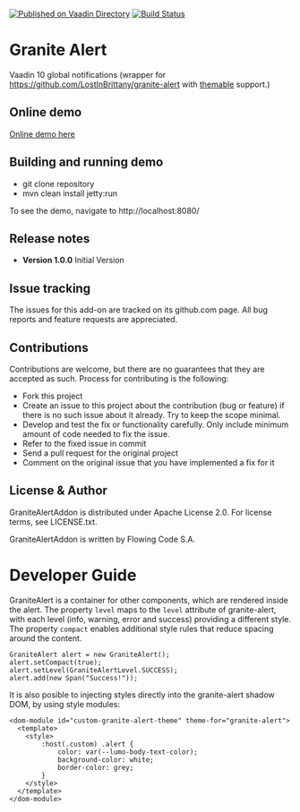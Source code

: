[![Published on Vaadin Directory](https://img.shields.io/badge/Vaadin%20Directory-published-00b4f0.svg)](https://vaadin.com/directory/component/granite-alert)
[![Build Status](https://jenkins.flowingcode.com/job/GraniteAlert-addon/badge/icon)](https://jenkins.flowingcode.com/job/GraniteAlert-addon)

# Granite Alert

Vaadin 10 global notifications (wrapper for https://github.com/LostInBrittany/granite-alert with [themable](https://github.com/vaadin/vaadin-themable-mixin) support.)

## Online demo

[Online demo here](http://addonsv10.flowingcode.com/granite-alert)

## Building and running demo

- git clone repository
- mvn clean install jetty:run

To see the demo, navigate to http://localhost:8080/

## Release notes

- **Version 1.0.0** Initial Version

## Issue tracking

The issues for this add-on are tracked on its github.com page. All bug reports and feature requests are appreciated. 

## Contributions

Contributions are welcome, but there are no guarantees that they are accepted as such. Process for contributing is the following:

- Fork this project
- Create an issue to this project about the contribution (bug or feature) if there is no such issue about it already. Try to keep the scope minimal.
- Develop and test the fix or functionality carefully. Only include minimum amount of code needed to fix the issue.
- Refer to the fixed issue in commit
- Send a pull request for the original project
- Comment on the original issue that you have implemented a fix for it

## License & Author

GraniteAlertAddon is distributed under Apache License 2.0. For license terms, see LICENSE.txt.

GraniteAlertAddon is written by Flowing Code S.A.

# Developer Guide

GraniteAlert is a container for other components, which are rendered inside the alert.
The property `level` maps to the `level` attribute of granite-alert, with each level (info, warning, error and success) providing a different style. The property `compact` enables additional style rules that reduce spacing around the content.

```
GraniteAlert alert = new GraniteAlert();
alert.setCompact(true);
alert.setLevel(GraniteAlertLevel.SUCCESS);
alert.add(new Span("Success!"));
```

It is also posible to injecting styles directly into the granite-alert shadow DOM, by using style modules:
```
<dom-module id="custom-granite-alert-theme" theme-for="granite-alert">
  <template>
    <style>
        :host(.custom) .alert {
            color: var(--lumo-body-text-color);
            background-color: white;
            border-color: grey;
        }
    </style>
  </template>
</dom-module>
```
